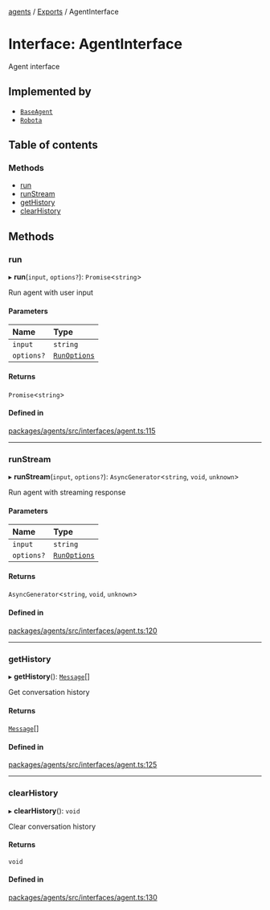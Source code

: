 <!-- 
 ⚠️  AUTO-GENERATED FILE - DO NOT EDIT MANUALLY
 This file is automatically generated by scripts/docs-generator.js
 To make changes, edit the source TypeScript files or update the generator script
-->

[agents](../../) / [Exports](../modules) / AgentInterface

# Interface: AgentInterface

Agent interface

## Implemented by

- [`BaseAgent`](../classes/BaseAgent)
- [`Robota`](../classes/Robota)

## Table of contents

### Methods

- [run](AgentInterface#run)
- [runStream](AgentInterface#runstream)
- [getHistory](AgentInterface#gethistory)
- [clearHistory](AgentInterface#clearhistory)

## Methods

### run

▸ **run**(`input`, `options?`): `Promise`\<`string`\>

Run agent with user input

#### Parameters

| Name | Type |
| :------ | :------ |
| `input` | `string` |
| `options?` | [`RunOptions`](RunOptions) |

#### Returns

`Promise`\<`string`\>

#### Defined in

[packages/agents/src/interfaces/agent.ts:115](https://github.com/woojubb/robota/blob/bdf92966fb2bc9eb8d5a633591fffc1261e7f0f5/packages/agents/src/interfaces/agent.ts#L115)

___

### runStream

▸ **runStream**(`input`, `options?`): `AsyncGenerator`\<`string`, `void`, `unknown`\>

Run agent with streaming response

#### Parameters

| Name | Type |
| :------ | :------ |
| `input` | `string` |
| `options?` | [`RunOptions`](RunOptions) |

#### Returns

`AsyncGenerator`\<`string`, `void`, `unknown`\>

#### Defined in

[packages/agents/src/interfaces/agent.ts:120](https://github.com/woojubb/robota/blob/bdf92966fb2bc9eb8d5a633591fffc1261e7f0f5/packages/agents/src/interfaces/agent.ts#L120)

___

### getHistory

▸ **getHistory**(): [`Message`](../modules#message)[]

Get conversation history

#### Returns

[`Message`](../modules#message)[]

#### Defined in

[packages/agents/src/interfaces/agent.ts:125](https://github.com/woojubb/robota/blob/bdf92966fb2bc9eb8d5a633591fffc1261e7f0f5/packages/agents/src/interfaces/agent.ts#L125)

___

### clearHistory

▸ **clearHistory**(): `void`

Clear conversation history

#### Returns

`void`

#### Defined in

[packages/agents/src/interfaces/agent.ts:130](https://github.com/woojubb/robota/blob/bdf92966fb2bc9eb8d5a633591fffc1261e7f0f5/packages/agents/src/interfaces/agent.ts#L130)
